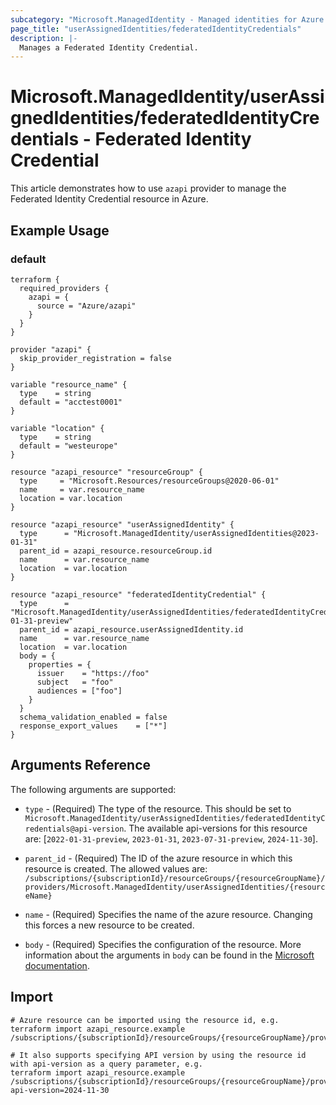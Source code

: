 ```yaml
---
subcategory: "Microsoft.ManagedIdentity - Managed identities for Azure resources"
page_title: "userAssignedIdentities/federatedIdentityCredentials"
description: |-
  Manages a Federated Identity Credential.
---
```


# Microsoft.ManagedIdentity/userAssignedIdentities/federatedIdentityCredentials - Federated Identity Credential

This article demonstrates how to use `azapi` provider to manage the Federated Identity Credential resource in Azure.

## Example Usage

### default

```hcl
terraform {
  required_providers {
    azapi = {
      source = "Azure/azapi"
    }
  }
}

provider "azapi" {
  skip_provider_registration = false
}

variable "resource_name" {
  type    = string
  default = "acctest0001"
}

variable "location" {
  type    = string
  default = "westeurope"
}

resource "azapi_resource" "resourceGroup" {
  type     = "Microsoft.Resources/resourceGroups@2020-06-01"
  name     = var.resource_name
  location = var.location
}

resource "azapi_resource" "userAssignedIdentity" {
  type      = "Microsoft.ManagedIdentity/userAssignedIdentities@2023-01-31"
  parent_id = azapi_resource.resourceGroup.id
  name      = var.resource_name
  location  = var.location
}

resource "azapi_resource" "federatedIdentityCredential" {
  type      = "Microsoft.ManagedIdentity/userAssignedIdentities/federatedIdentityCredentials@2022-01-31-preview"
  parent_id = azapi_resource.userAssignedIdentity.id
  name      = var.resource_name
  location  = var.location
  body = {
    properties = {
      issuer    = "https://foo"
      subject   = "foo"
      audiences = ["foo"]
    }
  }
  schema_validation_enabled = false
  response_export_values    = ["*"]
}

```



## Arguments Reference

The following arguments are supported:

* `type` - (Required) The type of the resource. This should be set to `Microsoft.ManagedIdentity/userAssignedIdentities/federatedIdentityCredentials@api-version`. The available api-versions for this resource are: [`2022-01-31-preview`, `2023-01-31`, `2023-07-31-preview`, `2024-11-30`].

* `parent_id` - (Required) The ID of the azure resource in which this resource is created. The allowed values are:  
  `/subscriptions/{subscriptionId}/resourceGroups/{resourceGroupName}/providers/Microsoft.ManagedIdentity/userAssignedIdentities/{resourceName}`

* `name` - (Required) Specifies the name of the azure resource. Changing this forces a new resource to be created.

* `body` - (Required) Specifies the configuration of the resource. More information about the arguments in `body` can be found in the [Microsoft documentation](https://learn.microsoft.com/en-us/azure/templates/Microsoft.ManagedIdentity/userAssignedIdentities/federatedIdentityCredentials?pivots=deployment-language-terraform).

## Import

 ```shell
 # Azure resource can be imported using the resource id, e.g.
 terraform import azapi_resource.example /subscriptions/{subscriptionId}/resourceGroups/{resourceGroupName}/providers/Microsoft.ManagedIdentity/userAssignedIdentities/{resourceName}/federatedIdentityCredentials/{resourceName}
 
 # It also supports specifying API version by using the resource id with api-version as a query parameter, e.g.
 terraform import azapi_resource.example /subscriptions/{subscriptionId}/resourceGroups/{resourceGroupName}/providers/Microsoft.ManagedIdentity/userAssignedIdentities/{resourceName}/federatedIdentityCredentials/{resourceName}?api-version=2024-11-30
 ```
